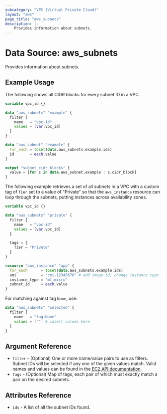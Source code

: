 ```yaml
---
subcategory: "VPC (Virtual Private Cloud)"
layout: "aws"
page_title: "aws_subnets"
description: |-
    Provides information about subnets.
---
```


# Data Source: aws_subnets

Provides information about subnets.

## Example Usage

The following shows all CIDR blocks for every subnet ID in a VPC.

```terraform
variable vpc_id {}

data "aws_subnets" "example" {
  filter {
    name   = "vpc-id"
    values = [var.vpc_id]
  }
}

data "aws_subnet" "example" {
  for_each = toset(data.aws_subnets.example.ids)
  id       = each.value
}

output "subnet_cidr_blocks" {
  value = [for s in data.aws_subnet.example : s.cidr_block]
}
```

The following example retrieves a set of all subnets in a VPC with a custom
tag of `Tier` set to a value of "Private" so that the `aws_instance` resource
can loop through the subnets, putting instances across availability zones.

```terraform
variable vpc_id {}

data "aws_subnets" "private" {
  filter {
    name   = "vpc-id"
    values = [var.vpc_id]
  }

  tags = {
    Tier = "Private"
  }
}

resource "aws_instance" "app" {
  for_each      = toset(data.aws_subnets.example.ids)
  ami           = "cmi-12345678" # add image id, change instance type if needed
  instance_type = "m1.micro"
  subnet_id     = each.value
}
```

For matching against tag `Name`, use:

```terraform
data "aws_subnets" "selected" {
  filter {
    name   = "tag:Name"
    values = [""] # insert values here
  }
}
```

## Argument Reference

* `filter` - (Optional) One or more name/value pairs to use as filters.
  Subnet IDs will be selected if any one of the given values match.
	Valid names and values can be found in the [EC2 API documentation][describe-subnets].
* `tags` - (Optional) Map of tags, each pair of which must exactly match
  a pair on the desired subnets.

## Attributes Reference

* `ids` - A list of all the subnet IDs found.

[describe-subnets]: https://docs.cloud.croc.ru/en/api/ec2/subnets/DescribeSubnets.html
[tf-subnet]: subnet.html
